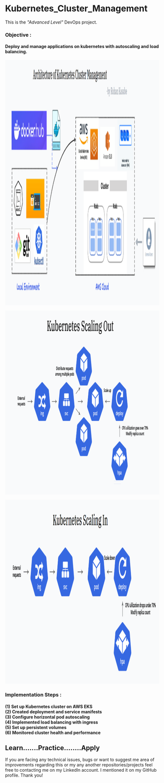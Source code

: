 # Kubernetes_Cluster_Management

This is the *"Advanced Level"* DevOps project.

<h3>Objective :</h3>
<h4>Deploy and manage applications on kubernetes with autoscaling and load balancing.</h4>

<p align= "center"><img src="https://github.com/ROHAN0011/Kubernetes_Cluster_Management/blob/main/Architecture%20of%20Kubernetes%20Cluster%20Management.png" width="1000" height="800"></p>

<p align= "center"><img src="https://github.com/ROHAN0011/Kubernetes_Cluster_Management/blob/main/Kubernetes%20Scaling%20Out.png" width="800" height="600"></p>

<p align= "center"><img src="https://github.com/ROHAN0011/Kubernetes_Cluster_Management/blob/main/Kubernetes%20Scaling%20In.png" width="800" height="600"></p>

<h3>Implementation Steps :</h3>
<h4>(1) Set up Kubernetes cluster on AWS EKS</br>
(2) Created deployment and service manifests</br>
(3) Configure horizontal pod autoscaling</br>
(4) Implemented load balancing with ingress</br>
(5) Set up persistent volumes</br>
(6) Monitored cluster health and performance</h4>


<h2>Learn.......Practice........Apply</h2>

If you are facing any technical issues, bugs or want to suggest me area of improvements regarding this or my any another repositories/projects feel free to contacting me on my LinkedIn account. I mentioned it on my GitHub profile. Thank you!
